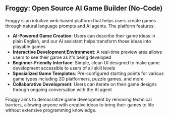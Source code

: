## Froggy: Open Source AI Game Builder (No-Code)

Froggy is an intuitive web-based platform that helps users create games through natural language prompts and AI agents. The platform features:

- **AI-Powered Game Creation**: Users can describe their game ideas in plain English, and our AI assistant helps transform those ideas into playable games
- **Interactive Development Environment**: A real-time preview area allows users to see their game as it's being developed
- **Beginner-Friendly Interface**: Simple, clean UI designed to make game development accessible to users of all skill levels
- **Specialized Game Templates**: Pre-configured starting points for various game types including 2D platformers, puzzle games, and more
- **Collaborative Development**: Users can iterate on their game designs through ongoing conversation with the AI agent

Froggy aims to democratize game development by removing technical barriers, allowing anyone with creative ideas to bring their games to life without extensive programming knowledge.

